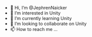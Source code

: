 - 👋 Hi, I’m @JephrenNaicker
- 👀 I’m interested in Unity
- 🌱 I’m currently learning Unity
- 💞️ I’m looking to collaborate on Unity
- 📫 How to reach me ...

<!---
JephrenNaicker/JephrenNaicker is a ✨ special ✨ repository because its `README.md` (this file) appears on your GitHub profile.
You can click the Preview link to take a look at your changes.
--->
